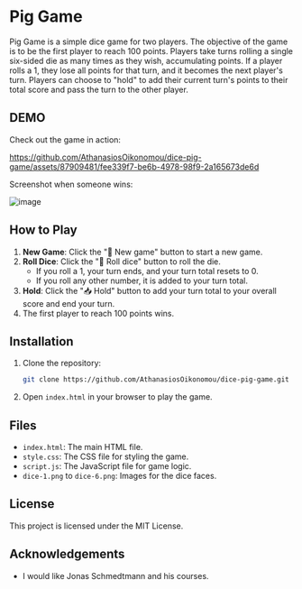 # Pig Game

Pig Game is a simple dice game for two players.
The objective of the game is to be the first player to reach 100 points.
Players take turns rolling a single six-sided die as many times as they wish, accumulating points.
If a player rolls a 1, they lose all points for that turn, and it becomes the next player's turn.
Players can choose to "hold" to add their current turn's points to their total score and pass the turn to the other player.

## DEMO

Check out the game in action:

https://github.com/AthanasiosOikonomou/dice-pig-game/assets/87909481/fee339f7-be6b-4978-98f9-2a165673de6d

Screenshot when someone wins:

![image](https://github.com/AthanasiosOikonomou/dice-pig-game/assets/87909481/1941b0fd-2ba8-4bc5-82ba-1da8cdb06fdd)


## How to Play

1. **New Game**: Click the "🔄 New game" button to start a new game.
2. **Roll Dice**: Click the "🎲 Roll dice" button to roll the die.
   - If you roll a 1, your turn ends, and your turn total resets to 0.
   - If you roll any other number, it is added to your turn total.
3. **Hold**: Click the "📥 Hold" button to add your turn total to your overall score and end your turn.
4. The first player to reach 100 points wins.

## Installation

1. Clone the repository:
    ```sh
    git clone https://github.com/AthanasiosOikonomou/dice-pig-game.git
    ```
2. Open `index.html` in your browser to play the game.

## Files

- `index.html`: The main HTML file.
- `style.css`: The CSS file for styling the game.
- `script.js`: The JavaScript file for game logic.
- `dice-1.png` to `dice-6.png`: Images for the dice faces.

## License

This project is licensed under the MIT License.

## Acknowledgements

- I would like Jonas Schmedtmann and his courses.

